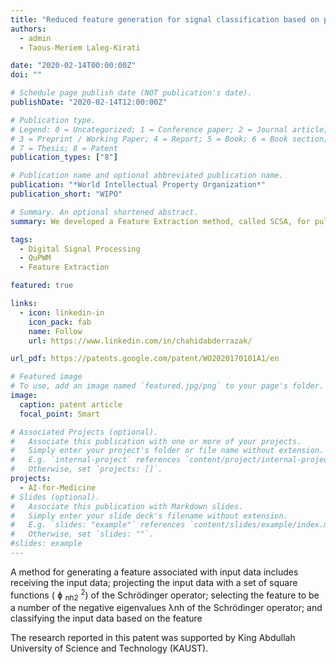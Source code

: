 ```yaml
---
title: "Reduced feature generation for signal classification based on position weight matrix"
authors:
  - admin
  - Taous-Meriem Laleg-Kirati

date: "2020-02-14T00:00:00Z"
doi: ""

# Schedule page publish date (NOT publication's date).
publishDate: "2020-02-14T12:00:00Z"

# Publication type.
# Legend: 0 = Uncategorized; 1 = Conference paper; 2 = Journal article;
# 3 = Preprint / Working Paper; 4 = Report; 5 = Book; 6 = Book section;
# 7 = Thesis; 8 = Patent
publication_types: ["8"]

# Publication name and optional abbreviated publication name.
publication: "*World Intellectual Property Organization*"
publication_short: "WIPO"

# Summary. An optional shortened abstract.
summary: We developed a Feature Extraction method, called SCSA, for pulse-shaped signal. It used the dimnesionality reduction principle based on Schrödinger operator. 

tags:
  - Digital Signal Processing
  - QuPWM
  - Feature Extraction

featured: true

links:
  - icon: linkedin-in
    icon_pack: fab
    name: Follow
    url: https://www.linkedin.com/in/chahidabderrazak/

url_pdf: https://patents.google.com/patent/WO2020170101A1/en

# Featured image
# To use, add an image named `featured.jpg/png` to your page's folder.
image:
  caption: patent article
  focal_point: Smart

# Associated Projects (optional).
#   Associate this publication with one or more of your projects.
#   Simply enter your project's folder or file name without extension.
#   E.g. `internal-project` references `content/project/internal-project/index.md`.
#   Otherwise, set `projects: []`.
projects:
  - AI-for-Medicine
# Slides (optional).
#   Associate this publication with Markdown slides.
#   Simply enter your slide deck's filename without extension.
#   E.g. `slides: "example"` references `content/slides/example/index.md`.
#   Otherwise, set `slides: ""`.
#slides: example
---
```


<!-- (<i>a</i> + <i>b</i> + √<i>c</i>)<sup>2<i>x</i> + <i>b</i></sup> -->

A method for generating a feature associated with input data includes receiving the input data; projecting the input data with a set of square functions ( <span>&#632;</span> <sub>nh2</sub> <sup>2</sup>) of the Schrödinger operator; selecting the feature to be a number of the negative eigenvalues λnh of the Schrödinger operator; and classifying the input data based on the feature

The research reported in this patent was supported by King Abdullah University of Science and Technology (KAUST).



